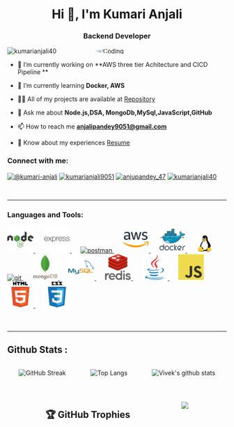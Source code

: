 <h1 align="center">Hi 👋, I'm Kumari Anjali</h1>
<h3 align="center">Backend Developer</h3>

<img align="right" alt="Coding" width="300" style="border-radius: 50%;" src="https://cdn.dribbble.com/users/1857592/screenshots/3848396/character-typing.gif">


<p align="left"> <img src="https://komarev.com/ghpvc/?username=kumarianjali40&label=Profile%20views&color=0e75b6&style=flat" alt="kumarianjali40" /> </p>


- 🔭 I’m currently working on **AWS three tier Achitecture and CICD Pipeline **

- 🌱 I’m currently learning **Docker, AWS**

- 👨‍💻 All of my projects are available at [Repository](https://github.com/KumariAnjali40?tab=repositories)

- 💬 Ask me about **Node.js,DSA, MongoDb,MySql,JavaScript,GitHub**

- 📫 How to reach me **anjalipandey9051@gmail.com**

- 📄 Know about my experiences [Resume](https://drive.google.com/file/d/13qFr8fBMY48KZDvQZBrQOjF58Xa-ZnGo/view?usp=sharing)


<h3 align="left">Connect with me:</h3>
<p align="left">
<a href="https://codepen.io/kumari-anjali" target="blank"><img align="center" src="https://raw.githubusercontent.com/rahuldkjain/github-profile-readme-generator/master/src/images/icons/Social/codepen.svg" alt="@kumari-anjali" height="30" width="40" /></a>
<a href="https://linkedin.com/in/kumarianjali9051" target="blank"><img align="center" src="https://raw.githubusercontent.com/rahuldkjain/github-profile-readme-generator/master/src/images/icons/Social/linked-in-alt.svg" alt="kumarianjali9051" height="30" width="40" /></a>
<a href="https://instagram.com/anjupandey_47" target="blank"><img align="center" src="https://raw.githubusercontent.com/rahuldkjain/github-profile-readme-generator/master/src/images/icons/Social/instagram.svg" alt="anjupandey_47" height="30" width="40" /></a>
<a href="https://www.leetcode.com/kumarianjali40" target="blank"><img align="center" src="https://raw.githubusercontent.com/rahuldkjain/github-profile-readme-generator/master/src/images/icons/Social/leet-code.svg" alt="kumarianjali40" height="30" width="40" /></a>
</p>


<br>
<hr>

<h3 align="left">Languages and Tools:</h3>
       <p align="left" style="margin-bottom: 20px;">
  <a href="https://nodejs.org" target="_blank" rel="noreferrer" style="margin-right: 20px;">
    <img src="https://raw.githubusercontent.com/devicons/devicon/master/icons/nodejs/nodejs-original-wordmark.svg" alt="nodejs" width="60" height="60"/>
  </a>
  <a href="https://expressjs.com" target="_blank" rel="noreferrer" style="margin-right: 20px;">
    <img src="https://raw.githubusercontent.com/devicons/devicon/master/icons/express/express-original-wordmark.svg" alt="express" width="60" height="60"/>
  </a>
  <a href="https://postman.com" target="_blank" rel="noreferrer" style="margin-right: 20px;">
    <img src="https://www.vectorlogo.zone/logos/getpostman/getpostman-icon.svg" alt="postman" width="60" height="60"/>
  </a>
  <a href="https://aws.amazon.com" target="_blank" rel="noreferrer" style="margin-right: 20px;">
    <img src="https://raw.githubusercontent.com/devicons/devicon/master/icons/amazonwebservices/amazonwebservices-original-wordmark.svg" alt="aws" width="60" height="60"/>
  </a>
  <a href="https://www.docker.com/" target="_blank" rel="noreferrer" style="margin-right: 20px;">
    <img src="https://raw.githubusercontent.com/devicons/devicon/master/icons/docker/docker-original-wordmark.svg" alt="docker" width="60" height="60"/>
  </a>
  
  <a href="https://www.linux.org/" target="_blank" rel="noreferrer" style="margin-right: 20px;">
    <img src="https://raw.githubusercontent.com/devicons/devicon/master/icons/linux/linux-original.svg" alt="linux" width="40" height="40"/>
  </a>
  <a href="https://git-scm.com/" target="_blank" rel="noreferrer" style="margin-right: 20px;">
    <img src="https://www.vectorlogo.zone/logos/git-scm/git-scm-icon.svg" alt="git" width="60" height="60"/>
  </a>
  <a href="https://www.mongodb.com/" target="_blank" rel="noreferrer" style="margin-right: 20px;">
    <img src="https://raw.githubusercontent.com/devicons/devicon/master/icons/mongodb/mongodb-original-wordmark.svg" alt="mongodb" width="60" height="60"/>
  </a>
  <a href="https://www.mysql.com/" target="_blank" rel="noreferrer" style="margin-right: 20px;">
    <img src="https://raw.githubusercontent.com/devicons/devicon/master/icons/mysql/mysql-original-wordmark.svg" alt="mysql" width="60" height="60"/>
  </a>
  <a href="https://redis.io" target="_blank" rel="noreferrer" style="margin-right: 20px;">
    <img src="https://raw.githubusercontent.com/devicons/devicon/master/icons/redis/redis-original-wordmark.svg" alt="redis" width="60" height="60"/>
  </a>
  <a href="https://www.java.com" target="_blank" rel="noreferrer" style="margin-right: 20px;">
    <img src="https://raw.githubusercontent.com/devicons/devicon/master/icons/java/java-original.svg" alt="java" width="60" height="60"/>
  </a>
  <a href="https://developer.mozilla.org/en-US/docs/Web/JavaScript" target="_blank" rel="noreferrer" style="margin-right: 20px;">
    <img src="https://raw.githubusercontent.com/devicons/devicon/master/icons/javascript/javascript-original.svg" alt="javascript" width="60" height="60"/>
  </a>
  <a href="https://www.w3.org/html/" target="_blank" rel="noreferrer" style="margin-right: 20px;">
    <img src="https://raw.githubusercontent.com/devicons/devicon/master/icons/html5/html5-original-wordmark.svg" alt="html5" width="60" height="60"/>
  </a>
  <a href="https://www.w3schools.com/css/" target="_blank" rel="noreferrer" style="margin-right: 20px;">
    <img src="https://raw.githubusercontent.com/devicons/devicon/master/icons/css3/css3-original-wordmark.svg" alt="css3" width="60" height="60"/>
  </a>
</p>


<br>
<hr>

  ## Github Stats :

<div style=" display:flex;justify-content:space-evenly; flex-wrap:wrap; gap:30px; align-item:center">


![GitHub Streak](https://github-readme-streak-stats.herokuapp.com/?user=KumariAnjali40&theme=tokyonight&count_private=true)

 ![Top Langs](https://github-readme-stats.vercel.app/api/top-langs/?username=KumariAnjali40&layout=compact&theme=tokyonight)

 ![Vivek's github stats](https://github-readme-stats.vercel.app/api?username=KumariAnjali40&show_icons=true&hide_border=true&theme=tokyonight&count_private=true)

 ## 🏆 GitHub Trophies

![](https://github-profile-trophy.vercel.app/?username=KumariAnjali40&theme=radical&no-frame=false&no-bg=true&margin-w=4)

</div>
